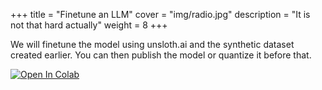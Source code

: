
+++
title = "Finetune an LLM"
cover = "img/radio.jpg"
description = "It is not that hard actually"
weight = 8
+++

We will finetune the model using unsloth.ai and the synthetic dataset created earlier.
You can then publish the model or quantize it before that.

[![Open In Colab](https://colab.research.google.com/assets/colab-badge.svg)](https://colab.research.google.com/github/rjuro/unistra-nlp2024/blob/main/notebooks/UNISTRA-08-Mistral7bFinetunePatent.ipynb)

